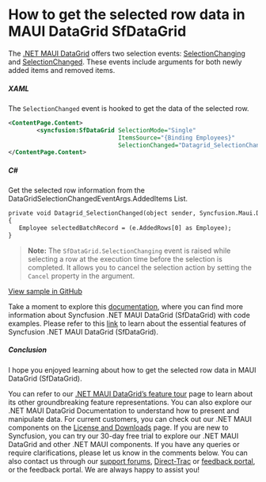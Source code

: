 # How to get the selected row data in MAUI DataGrid SfDataGrid
The [.NET MAUI DataGrid](https://www.syncfusion.com/maui-controls/maui-datagrid) offers two selection events: [SelectionChanging](https://help.syncfusion.com/cr/maui/Syncfusion.Maui.DataGrid.SfDataGrid.html#Syncfusion_Maui_DataGrid_SfDataGrid_SelectionChanging) and [SelectionChanged](https://help.syncfusion.com/cr/maui/Syncfusion.Maui.DataGrid.SfDataGrid.html#Syncfusion_Maui_DataGrid_SfDataGrid_SelectionChanged). These events include arguments for both newly added items and removed items.

##### XAML

The `SelectionChanged` event is hooked to get the data of the selected row.

```XML
<ContentPage.Content>
        <syncfusion:SfDataGrid SelectionMode="Single"
                               ItemsSource="{Binding Employees}"
                               SelectionChanged="Datagrid_SelectionChanged" />
</ContentPage.Content>
 ```
 

##### C#

Get the selected row information from the DataGridSelectionChangedEventArgs.AddedItems List.

 
 ```XML
private void Datagrid_SelectionChanged(object sender, Syncfusion.Maui.DataGrid.DataGridSelectionChangedEventArgs e)
{
    Employee selectedBatchRecord = (e.AddedRows[0] as Employee);
}
 ```
 

> **Note:** The `SfDataGrid.SelectionChanging` event is raised while selecting a row at the execution time before the selection is completed. It allows you to cancel the selection action by setting the `Cancel` property in the argument.

[View sample in GitHub](https://github.com/SyncfusionExamples/How-to-get-the-selected-row-data-in-MAUI-DataGrid-SfDataGrid/tree/859171)

Take a moment to explore this [documentation](https://help.syncfusion.com/maui/datagrid/overview), where you can find more information about Syncfusion .NET MAUI DataGrid (SfDataGrid) with code examples. Please refer to this [link](https://www.syncfusion.com/maui-controls/maui-datagrid) to learn about the essential features of Syncfusion .NET MAUI DataGrid (SfDataGrid).

##### Conclusion

I hope you enjoyed learning about how to get the selected row data in MAUI DataGrid (SfDataGrid).

You can refer to our [.NET MAUI DataGrid’s feature tour](https://www.syncfusion.com/maui-controls/maui-datagrid) page to learn about its other groundbreaking feature representations. You can also explore our .NET MAUI DataGrid Documentation to understand how to present and manipulate data. For current customers, you can check out our .NET MAUI components on the [License and Downloads](https://www.syncfusion.com/account/downloads) page. If you are new to Syncfusion, you can try our 30-day free trial to explore our .NET MAUI DataGrid and other .NET MAUI components. If you have any queries or require clarifications, please let us know in the comments below. You can also contact us through our [support forums](https://www.syncfusion.com/forums), [Direct-Trac](https://support.syncfusion.com/account/login?ReturnUrl=%2Faccount%2Fconnect%2Fauthorize%2Fcallback%3Fclient_id%3Dc54e52f3eb3cde0c3f20474f1bc179ed%26redirect_uri%3Dhttps%253A%252F%252Fsupport.syncfusion.com%252Fagent%252Flogincallback%26response_type%3Dcode%26scope%3Dopenid%2520profile%2520agent.api%2520integration.api%2520offline_access%2520kb.api%26state%3D8db41f98953a4d9ba40407b150ad4cf2%26code_challenge%3DvwHoT64z2h21eP_A9g7JWtr3vp3iPrvSjfh5hN5C7IE%26code_challenge_method%3DS256%26response_mode%3Dquery) or [feedback portal](https://www.syncfusion.com/feedback/maui?control=sfdatagrid), or the feedback portal. We are always happy to assist you!
